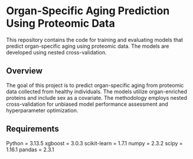 # Organ-Specific Aging Prediction Using Proteomic Data
This repository contains the code for training and evaluating models that predict organ-specific aging using proteomic data. The models are developed using nested cross-validation.

## Overview
The goal of this project is to predict organ-specific aging from proteomic data collected from healthy individuals. The models utilize organ-enriched proteins and include sex as a covariate. The methodology employs nested cross-validation for unbiased model performance assessment and hyperparameter optimization.

## Requirements
Python = 3.13.5
xgboost = 3.0.3
scikit-learn = 1.7.1
numpy  = 2.3.2
scipy  =  1.16.1
pandas  = 2.3.1

